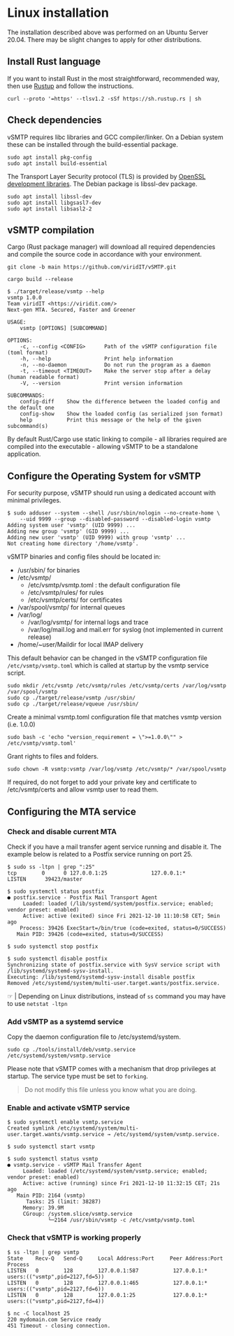 # Linux installation

The installation described above was performed on an Ubuntu Server 20.04. There may be slight changes to apply for other distributions.

## Install Rust language

If you want to install Rust in the most straightforward, recommended way, then use [Rustup] and follow the instructions.

```shell
curl --proto '=https' --tlsv1.2 -sSf https://sh.rustup.rs | sh
```

[Rustup]: https://github.com/rust-lang/rustup

## Check dependencies

vSMTP requires libc libraries and GCC compiler/linker. On a Debian system these can be installed through the build-essential package.

```shell
sudo apt install pkg-config
sudo apt install build-essential
```

The Transport Layer Security protocol (TLS) is provided by [OpenSSL development libraries].
The Debian package is libssl-dev package.

[OpenSSL development libraries]: https://www.openssl.org/

```shell
sudo apt install libssl-dev
sudo apt install libgsasl7-dev
sudo apt install libsasl2-2
```


## vSMTP compilation

Cargo (Rust package manager) will download all required dependencies and compile the source code in accordance with your environment.

```shell
git clone -b main https://github.com/viridIT/vSMTP.git
```

```shell
cargo build --release
```

```shell
$ ./target/release/vsmtp --help
vsmtp 1.0.0
Team viridIT <https://viridit.com/>
Next-gen MTA. Secured, Faster and Greener

USAGE:
    vsmtp [OPTIONS] [SUBCOMMAND]

OPTIONS:
    -c, --config <CONFIG>      Path of the vSMTP configuration file (toml format)
    -h, --help                 Print help information
    -n, --no-daemon            Do not run the program as a daemon
    -t, --timeout <TIMEOUT>    Make the server stop after a delay (human readable format)
    -V, --version              Print version information

SUBCOMMANDS:
    config-diff    Show the difference between the loaded config and the default one
    config-show    Show the loaded config (as serialized json format)
    help           Print this message or the help of the given subcommand(s)
```

By default Rust/Cargo use static linking to compile - all libraries required are compiled into the executable - allowing vSMTP to be a standalone application.

## Configure the Operating System for vSMTP

For security purpose, vSMTP should run using a dedicated account with minimal privileges.

```shell
$ sudo adduser --system --shell /usr/sbin/nologin --no-create-home \
    --uid 9999 --group --disabled-password --disabled-login vsmtp
Adding system user 'vsmtp' (UID 9999) ...
Adding new group 'vsmtp' (GID 9999) ...
Adding new user 'vsmtp' (UID 9999) with group 'vsmtp' ...
Not creating home directory '/home/vsmtp'.
```

vSMTP binaries and config files should be located in:

- /usr/sbin/ for binaries
- /etc/vsmtp/
  - /etc/vsmtp/vsmtp.toml : the default configuration file
  - /etc/vsmtp/rules/ for rules
  - /etc/vsmtp/certs/ for certificates
- /var/spool/vsmtp/ for internal queues
- /var/log/
  - /var/log/vsmtp/ for internal logs and trace
  - /var/log/mail.log and mail.err for syslog (not implemented in current release)
- /home/~user/Maildir for local IMAP delivery

This default behavior can be changed in the vSMTP configuration file `/etc/vsmtp/vsmtp.toml` which is called at startup by the vsmtp service script.

```shell
sudo mkdir /etc/vsmtp /etc/vsmtp/rules /etc/vsmtp/certs /var/log/vsmtp /var/spool/vsmtp
sudo cp ./target/release/vsmtp /usr/sbin/
sudo cp ./target/release/vqueue /usr/sbin/
```

Create a minimal vsmtp.toml configuration file that matches vsmtp version (i.e. 1.0.0)

```shell
sudo bash -c 'echo "version_requirement = \">=1.0.0\"" > /etc/vsmtp/vsmtp.toml'
```

Grant rights to files and folders.

```shell
sudo chown -R vsmtp:vsmtp /var/log/vsmtp /etc/vsmtp/* /var/spool/vsmtp
```

If required, do not forget to add your private key and certificate to /etc/vsmtp/certs and allow vsmtp user to read them.

## Configuring the MTA service

### Check and disable current MTA

Check if you have a mail transfer agent service running and disable it. The example below is related to a Postfix service running on port 25.

```shell
$ sudo ss -ltpn | grep ":25"
tcp        0      0 127.0.0.1:25              127.0.0.1:*               LISTEN      39423/master

$ sudo systemctl status postfix
● postfix.service - Postfix Mail Transport Agent
     Loaded: loaded (/lib/systemd/system/postfix.service; enabled; vendor preset: enabled)
     Active: active (exited) since Fri 2021-12-10 11:10:58 CET; 5min ago
    Process: 39426 ExecStart=/bin/true (code=exited, status=0/SUCCESS)
   Main PID: 39426 (code=exited, status=0/SUCCESS)

$ sudo systemctl stop postfix

$ sudo systemctl disable postfix
Synchronizing state of postfix.service with SysV service script with /lib/systemd/systemd-sysv-install.
Executing: /lib/systemd/systemd-sysv-install disable postfix
Removed /etc/systemd/system/multi-user.target.wants/postfix.service.
```

&#9758; | Depending on Linux distributions, instead of `ss` command you may have to use `netstat -ltpn`

### Add vSMTP as a systemd service

Copy the daemon configuration file to /etc/systemd/system.

```shell
sudo cp ./tools/install/deb/vsmtp.service /etc/systemd/system/vsmtp.service
```

Please note that vSMTP comes with a mechanism that drop privileges at startup. The service type must be set to `forking`.

> Do not modify this file unless you know what you are doing.

### Enable and activate vSMTP service

```shell
$ sudo systemctl enable vsmtp.service
Created symlink /etc/systemd/system/multi-user.target.wants/vsmtp.service → /etc/systemd/system/vsmtp.service.

$ sudo systemctl start vsmtp

$ sudo systemctl status vsmtp
● vsmtp.service - vSMTP Mail Transfer Agent
     Loaded: loaded (/etc/systemd/system/vsmtp.service; enabled; vendor preset: enabled)
     Active: active (running) since Fri 2021-12-10 11:32:15 CET; 21s ago
   Main PID: 2164 (vsmtp)
      Tasks: 25 (limit: 38287)
     Memory: 39.9M
     CGroup: /system.slice/vsmtp.service
             └─2164 /usr/sbin/vsmtp -c /etc/vsmtp/vsmtp.toml

```

### Check that vSMTP is working properly

```shell
$ ss -ltpn | grep vsmtp
State    Recv-Q   Send-Q     Local Address:Port     Peer Address:Port   Process
LISTEN   0        128        127.0.0.1:587           127.0.0.1:*       users:(("vsmtp",pid=2127,fd=5))
LISTEN   0        128        127.0.0.1:465           127.0.0.1:*       users:(("vsmtp",pid=2127,fd=6))
LISTEN   0        128        127.0.0.1:25            127.0.0.1:*       users:(("vsmtp",pid=2127,fd=4))

$ nc -C localhost 25
220 mydomain.com Service ready
451 Timeout - closing connection.
```
